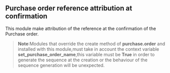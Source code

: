 Purchase order reference attribution at confirmation
----------------------------------------------------
This module make attribution of the reference at the confirmation of the Purchase order.
>__Note__:Modules that override the create method of __purchase.order__ and installed with this module,must take in account
> the context variable __set_purchase_order_name__,this variable must be __True__ in order to generate the sequence at the creation or the behaviour of the sequence generation will be unexpected.  



